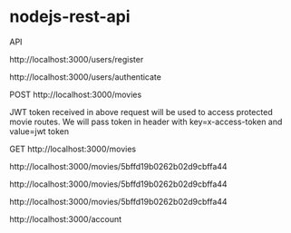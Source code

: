 # nodejs-rest-api
API


http://localhost:3000/users/register 


http://localhost:3000/users/authenticate 




 POST    http://localhost:3000/movies 

JWT token received in above request will be used to access protected movie routes. We will pass token in header with key=x-access-token and value=jwt token 





 GET  http://localhost:3000/movies 



http://localhost:3000/movies/5bffd19b0262b02d9cbffa44 



http://localhost:3000/movies/5bffd19b0262b02d9cbffa44 



http://localhost:3000/movies/5bffd19b0262b02d9cbffa44 


http://localhost:3000/account 

